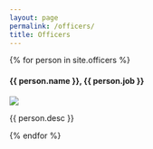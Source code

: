 ```yaml
---
layout: page
permalink: /officers/
title: Officers
---
```


<!-- Use _config.yml to change this page -->
{% for person in site.officers %}
<div class="officer">
	<h4>{{ person.name }}, {{ person.job }}</h4>
	<img src="/images/officers/{{ person.pic }}" />
	<p>{{ person.desc }}</p>
</div>
{% endfor %}
